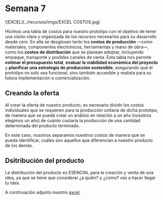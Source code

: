 # Semana 7

![EXCEL](../recursos/imgs/EXCEL COSTOS.jpg)

Hicimos una tabla de costos para nuestro prototipo con el objetivo de tener una visión clara y organizada de los recursos necesarios para su desarrollo desde cero. En ella se desglosan tanto los **costos de producción** —como materiales, componentes electrónicos, herramientas y mano de obra—, como los **costos de distribución** que se planean adoptar, incluyendo empaque, transporte y posibles canales de venta. Esta tabla nos permite **estimar el presupuesto total**, **evaluar la viabilidad económica del proyecto** y **planificar una estrategia de producción sostenible**, asegurando que el prototipo no solo sea funcional, sino también accesible y realista para su futura implementación o comercialización.

## Creando la oferta

Al crear la oferta de nuestro producto, es necesario dividir los costos individuales que se requieren para la producción unitaria de dicha prototipo, de manera que se pueda crear un análisis en relación a un año (nosotros elegimos un año) de cuánto costaría la producción de una cantidad determinada del producto terminado.

En este caso, nosotros separamos nuestros costos de manera que se pueda identificar, cuáles son aquellos que diferencian a nuestro producto de los demás.

## Dsitribución del producto

La distribución del producto es ESENCIAL para la creación y venta de una idea, ya que se tiene que considerar ¿a quién? y ¿cómo? vas a hacer llegar tu idea.

A continuación adjunto nuestro [excel](https://iberopuebla.sharepoint.com/:x:/s/Section_13354E-O25/EQ0PryjV_qdLpqjuHYGGcPsBakV0j4IiY0hsXlkxGk67yw?e=R0LIy3).